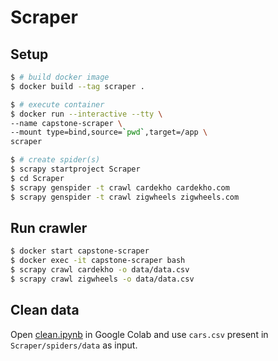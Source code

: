 # Scraper

## Setup
```bash
$ # build docker image
$ docker build --tag scraper .

$ # execute container
$ docker run --interactive --tty \
--name capstone-scraper \
--mount type=bind,source=`pwd`,target=/app \
scraper

$ # create spider(s)
$ scrapy startproject Scraper
$ cd Scraper
$ scrapy genspider -t crawl cardekho cardekho.com
$ scrapy genspider -t crawl zigwheels zigwheels.com
```

## Run crawler
```bash
$ docker start capstone-scraper
$ docker exec -it capstone-scraper bash
$ scrapy crawl cardekho -o data/data.csv
$ scrapy crawl zigwheels -o data/data.csv
```

## Clean data
Open [clean.ipynb](./clean.ipynb) in Google Colab and use `cars.csv` present in `Scraper/spiders/data` as input.

<!-- TODOs
	make High Anonymity Proxies middleware
-->